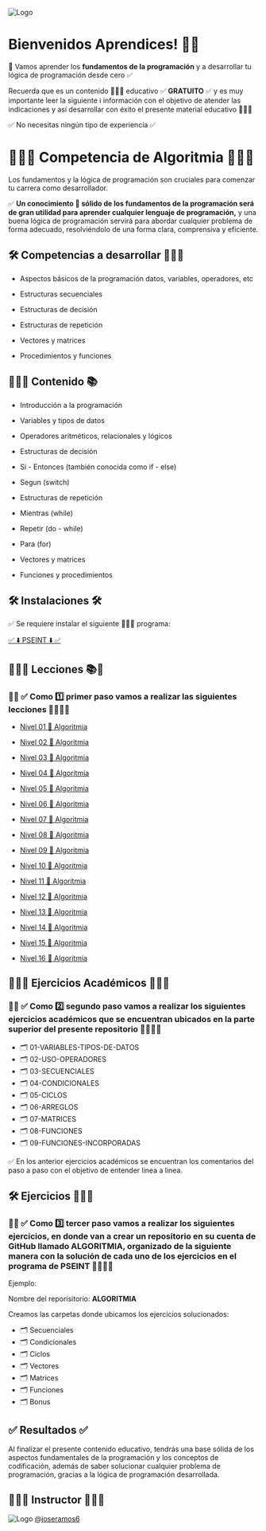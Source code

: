 ![Logo](https://yt3.googleusercontent.com/32hnlXfQnfCFH5IK4SsvCtRDb5A3tDsRdFUjsPPIXbyt5jCmL1ZWE6NEjM7OPEs2EdZTKqueAA=w1707-fcrop64=1,00005a57ffffa5a8-k-c0xffffffff-no-nd-rj)

# Bienvenidos Aprendices! 👋🏻

🧠 Vamos aprender los **fundamentos de la programación** y a desarrollar tu lógica de programación desde cero ✅

Recuerda que es un contenido 👨🏻‍💻 educativo ✅ **GRATUITO** ✅ y es muy importante leer la siguiente ℹ️ información con el objetivo de atender las indicaciones y así desarrollar con éxito el presente material educativo 👨🏻‍💻

✅ No necesitas ningún tipo de experiencia ✅

# 👨🏻‍💻 Competencia de Algoritmia 👨🏻‍💻

Los fundamentos y la lógica de programación son cruciales para comenzar tu carrera como desarrollador.

✅ **Un conocimiento 🧠 sólido de los fundamentos de la programación será de gran utilidad para aprender cualquier lenguaje de programación,** y una buena lógica de programación servirá para abordar cualquier problema de forma adecuado, resolviéndolo de una forma clara, comprensiva y eficiente.

## 🛠 Competencias a desarrollar 👨🏻‍💻

- Aspectos básicos de la programación datos, variables, operadores, etc

- Estructuras secuenciales

- Estructuras de decisión

- Estructuras de repetición

- Vectores y matrices

- Procedimientos y funciones

## 👨🏻‍💻 Contenido 📚

- Introducción a la programación

- Variables y tipos de datos

- Operadores aritméticos, relacionales y lógicos

- Estructuras de decisión

- Si - Entonces (también conocida como if - else)

- Segun (switch)

- Estructuras de repetición

- Mientras (while)

- Repetir (do - while)

- Para (for)

- Vectores y matrices

- Funciones y procedimientos

## 🛠 Instalaciones 🛠

✅ Se requiere instalar el siguiente 👨🏻‍💻 programa:

[✅ ⬇️ PSEINT ⬇️ ✅](https://pseint.sourceforge.net/index.php?page=descargas.php)

## 👨🏻‍💻 Lecciones 📚🧠

### 🚨🔔 ✅ Como 1️⃣ primer paso vamos a realizar las siguientes lecciones 👨🏻‍💻🚀

- [Nivel 01 🚀 Algoritmia](https://quizizz.com/join?gc=86468457)

- [Nivel 02 🚀 Algoritmia](https://quizizz.com/join?gc=87415292)

- [Nivel 03 🚀 Algoritmia](https://quizizz.com/join?gc=89346132)

- [Nivel 04 🚀 Algoritmia](https://quizizz.com/join?gc=90842533)

- [Nivel 05 🚀 Algoritmia](https://quizizz.com/join?gc=99917481)

- [Nivel 06 🚀 Algoritmia](https://quizizz.com/join?gc=70743212)

- [Nivel 07 🚀 Algoritmia](https://quizizz.com/join?gc=74604892)

- [Nivel 08 🚀 Algoritmia](https://quizizz.com/join?gc=75522041)

- [Nivel 09 🚀 Algoritmia](https://quizizz.com/join?gc=76970171)

- [Nivel 10 🚀 Algoritmia](https://quizizz.com/join?gc=79383721)

- [Nivel 11 🚀 Algoritmia](https://quizizz.com/join?gc=80590496)

- [Nivel 12 🚀 Algoritmia](https://quizizz.com/join?gc=82183439)

- [Nivel 13 🚀 Algoritmia](https://quizizz.com/join?gc=83293672)

- [Nivel 14 🚀 Algoritmia](https://quizizz.com/join?gc=84355634)

- [Nivel 15 🚀 Algoritmia](https://quizizz.com/join?gc=85514138)

- [Nivel 16 🚀 Algoritmia](https://quizizz.com/join?gc=86576100)

## 👨🏻‍💻 Ejercicios Académicos 👨🏻‍💻

### 🚨🔔 ✅ Como 2️⃣ segundo paso vamos a realizar los siguientes ejercicios académicos que se encuentran ubicados en la parte superior del presente repositorio 👨🏻‍💻🚀

- 🗂️ 01-VARIABLES-TIPOS-DE-DATOS
- 🗂️ 02-USO-OPERADORES
- 🗂️ 03-SECUENCIALES
- 🗂️ 04-CONDICIONALES
- 🗂️ 05-CICLOS
- 🗂️ 06-ARREGLOS
- 🗂️ 07-MATRICES
- 🗂️ 08-FUNCIONES
- 🗂️ 09-FUNCIONES-INCORPORADAS

✅ En los anterior ejercicios académicos se encuentran los comentarios del paso a paso con el objetivo de entender linea a linea.

## 🛠 Ejercicios 👨🏻‍💻

### 🚨🔔 ✅ Como 3️⃣ tercer paso vamos a realizar los siguientes ejercicios, en donde van a crear un repositorio en su cuenta de GitHub llamado ALGORITMIA, organizado de la siguiente manera con la solución de cada uno de los ejercicios en el programa de PSEINT 👨🏻‍💻🚀

Ejemplo:

Nombre del reporisitorio: **ALGORITMIA**

Creamos las carpetas donde ubicamos los ejercicios solucionados:

- 🗂️ Secuenciales
- 🗂️ Condicionales
- 🗂️ Ciclos
- 🗂️ Vectores
- 🗂️ Matrices
- 🗂️ Funciones
- 🗂️ Bonus

## ✅ Resultados ✅

Al finalizar el presente contenido educativo, tendrás una base sólida de los aspectos fundamentales de la programación y los conceptos de codificación, además de saber solucionar cualquier problema de programación, gracias a la lógica de programación desarrollada.

## 👨🏻‍💻 Instructor 👨🏻‍💻

![Logo](https://avatars.githubusercontent.com/u/81438413?s=48&v=4) [@joseramos6](https://github.com/joseramos6)
